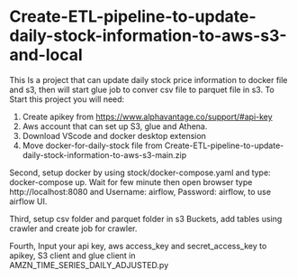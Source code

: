 # Create-ETL-pipeline-to-update-daily-stock-information-to-aws-s3-and-local

This Is a project that can update daily stock price information to docker file and s3, then will start glue job to conver csv file to parquet file in s3.
To Start this project you will need: 
  1. Create apikey from https://www.alphavantage.co/support/#api-key
  2. Aws account that can set up S3, glue and Athena.
  3. Download VScode and docker desktop extension
  4. Move docker-for-daily-stock file from Create-ETL-pipeline-to-update-daily-stock-information-to-aws-s3-main.zip

Second, setup docker by using stock/docker-compose.yaml and type: docker-compose up. Wait for few minute then open browser type http://localhost:8080 and Username: airflow, Password: airflow, to use airflow UI.

Third, setup csv folder and parquet folder in s3 Buckets, add tables using crawler and create job for crawler.

Fourth, Input your api key, aws access_key and secret_access_key to apikey, S3 client and glue client in AMZN_TIME_SERIES_DAILY_ADJUSTED.py
